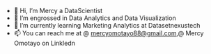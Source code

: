 - 👋 Hi, I’m Mercy a DataScientist
- 👀 I’m engrossed in Data Analytics and Data Visualization
- 🌱 I’m currently learning Marketing Analytics at Datasetnexustech
- 📫 You can reach me at @ mercyomotayo88@gmail.com,@ Mercy Omotayo on Linkledn
  

<!---
Mercyomotayo15/Mercyomotayo15 is a ✨ special ✨ repository because its `README.md` (this file) appears on your GitHub profile.
You can click the Preview link to take a look at your changes.
--->
